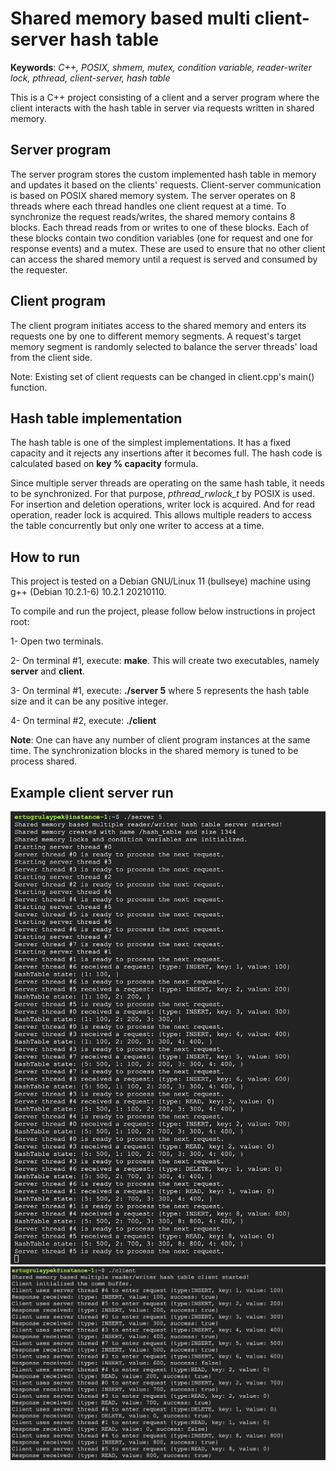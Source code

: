# Shared memory based multi client-server hash table

**Keywords**: *C++, POSIX, shmem, mutex, condition variable, reader-writer lock, pthread, client-server, hash table*

This is a C++ project consisting of a client and a server program where the client interacts with the hash table in server via requests written in shared memory. 

## Server program

The server program stores the custom implemented hash table in memory and updates it based on the clients' requests. Client-server communication is based on POSIX shared memory system. The server operates on 8 threads where each thread handles one client request at a time. To synchronize the request reads/writes, the shared memory contains 8 blocks. Each thread reads from or writes to one of these blocks. Each of these blocks contain two condition variables (one for request and one for response events) and a mutex. These are used to ensure that no other client can access the shared memory until a request is served and consumed by the requester. 

## Client program

The client program initiates access to the shared memory and enters its requests one by one to different memory segments. A request's target memory segment is randomly selected to balance the server threads' load from the client side. 

Note: Existing set of client requests can be changed in client.cpp's main() function.

## Hash table implementation

The hash table is one of the simplest implementations. It has a fixed capacity and it rejects any insertions after it becomes full. The hash code is calculated based on **key % capacity** formula.

Since multiple server threads are operating on the same hash table, it needs to be synchronized. For that purpose, *pthread_rwlock_t* by POSIX is used. For insertion and deletion operations, writer lock is acquired. And for read operation, reader lock is acquired. This allows multiple readers to access the table concurrently but only one writer to access at a time.

## How to run

This project is tested on a Debian GNU/Linux 11 (bullseye) machine using g++ (Debian 10.2.1-6) 10.2.1 20210110. 

To compile and run the project, please follow below instructions in project root:

1- Open two terminals.

2- On terminal #1, execute: **make**. This will create two executables, namely **server** and **client**.

3- On terminal #1, execute: **./server 5** where 5 represents the hash table size and it can be any positive integer.

4- On terminal #2, execute: **./client**

**Note**: One can have any number of client program instances at the same time. The synchronization blocks in the shared memory is tuned to be process shared. 


## Example client server run

![Server run]( ./media/server.png "Server run")
![Client run]( ./media/client.png "Client run")
